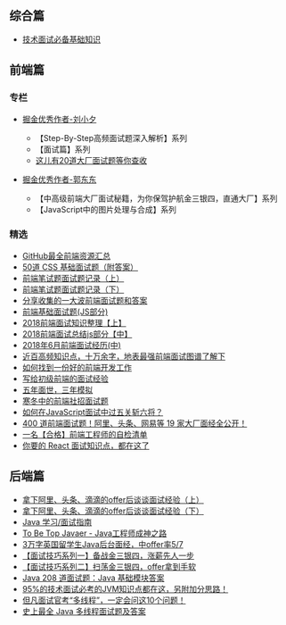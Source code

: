 ## 综合篇

* [技术面试必备基础知识](https://github.com/CyC2018/CS-Notes)

## 前端篇

### 专栏

* [掘金优秀作者-刘小夕](https://juejin.im/user/5c6256596fb9a049bd42c770/posts)

    * 【Step-By-Step高频面试题深入解析】系列
    * 【面试篇】系列
    * [这儿有20道大厂面试题等你查收](https://juejin.im/post/5d124a12f265da1b9163a28d)

* [掘金优秀作者-郭东东](https://juejin.im/user/57726622165abd005492ee87/posts)

    * 【中高级前端大厂面试秘籍，为你保驾护航金三银四，直通大厂】系列
    * 【JavaScript中的图片处理与合成】系列

### 精选

* [GitHub最全前端资源汇总](https://helloqingfeng.github.io/front-end-index/index.html)
* [50道 CSS 基础面试题（附答案）](https://juejin.im/entry/5ad2d3bff265da237a4d75dd)
* [前端笔试题面试题记录（上）](https://juejin.im/post/5aad40e4f265da237f1e12ed)
* [前端笔试题面试题记录（下）](https://juejin.im/post/5ac984646fb9a028c8131e11)
* [分享收集的一大波前端面试题和答案](https://juejin.im/entry/5a9d0f05f265da239b40eb7c)
* [前端基础面试题(JS部分)](https://juejin.im/entry/598c003c6fb9a03c367d054e)
* [2018前端面试知识整理【上】](https://juejin.im/post/5b2a6d7be51d4558ae19d22c)
* [2018前端面试总结js部分【中】](https://juejin.im/post/5b2f4eb9e51d4558cc35c289)
* [2018年6月前端面试经历(中)](https://juejin.im/post/5b3b70ea6fb9a04fe91a5039)
* [近百高频知识点，十万余字，地表最强前端面试图谱了解下](https://yuchengkai.cn/docs/zh/frontend/)
* [如何找到一份好的前端开发工作](https://mp.weixin.qq.com/s/Cs3BZEBZEV79hP7qFujOWg)
* [写给初级前端的面试经验](https://mp.weixin.qq.com/s/UD0cuGhJnPzgHkwWlNTzQQ)
* [五年面世，三年模拟](https://juejin.im/post/5ca0425e51882567ce181037)
* [寒冬中的前端社招面试题](https://juejin.im/post/5c8f30606fb9a070ef60996d)
* [如何在JavaScript面试中过五关斩六将？](https://mp.weixin.qq.com/s/hon5mR--sXxaE-TbDOlEHw)
* [400 道前端面试题！阿里、头条、网易等 19 家大厂面经全公开！](https://mp.weixin.qq.com/s/iXg1Sadz2yQ-rWQfstVW7g)
* [一名【合格】前端工程师的自检清单](https://juejin.im/post/5cc1da82f265da036023b628)
* [你要的 React 面试知识点，都在这了](https://juejin.im/post/5cf0733de51d4510803ce34e)

## 后端篇
* [拿下阿里、头条、滴滴的offer后谈谈面试经验（上）](https://mp.weixin.qq.com/s/UNNPuH9aMO0Pw4rY9rhX3Q)
* [拿下阿里、头条、滴滴的offer后谈谈面试经验（下）](https://mp.weixin.qq.com/s/KtB1mpiZQMRhYyYiz5Xcsw)
* [Java 学习/面试指南](https://github.com/Snailclimb/JavaGuide)
* [To Be Top Javaer - Java工程师成神之路](https://github.com/hollischuang/toBeTopJavaer)
* [3万字英国留学生Java后台面经，中offer率5/7](https://www.nowcoder.com/discuss/149285)
* [【面试技巧系列一】备战金三银四，涨薪先人一步](https://www.imooc.com/article/279293(含通用、Java、前端、数据结构和算法))
* [【面试技巧系列二】扫荡金三银四，offer拿到手软](https://www.imooc.com/article/281607(含Python、PHP、安卓、iOS))
* [Java 208 道面试题：Java 基础模块答案](https://www.imooc.com/article/281496)
* [95%的技术面试必考的JVM知识点都在这，另附加分思路！](https://mp.weixin.qq.com/s/4CE3VS7NZAUf8nBWF8T14w)
* [但凡面试官考“多线程”，一定会问这10个问题！](https://mp.weixin.qq.com/s/9MbZG1qPm54hPpj4n1RwEw)
* [史上最全 Java 多线程面试题及答案](https://mp.weixin.qq.com/s/0CI9od4DIxRrmOGFJw0SuQ)